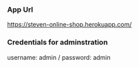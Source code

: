 ### App Url
https://steven-online-shop.herokuapp.com/

### Credentials for adminstration
username: admin / password: admin
